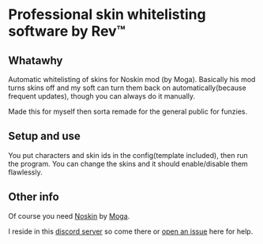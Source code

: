 # Professional skin whitelisting software by Rev™

## Whatawhy
Automatic whitelisting of skins for Noskin mod (by Moga). Basically his mod turns skins off and my soft can turn them back on automatically(because frequent updates), though you can always do it manually.

Made this for myself then sorta remade for the general public for funzies.

## Setup and use
You put characters and skin ids in the config(template included), then run the program. You can change the skins and it should enable/disable them flawlessly.

## Other info
Of course you need [Noskin](https://runeforge.dev/mods/278e13db-0ecd-46ef-8282-f0f8b07fc08b) by [Moga](https://runeforge.dev/users/Moga).

I reside in this [discord server](https://discord.gg/HEjuFmbm6g) so come there or [open an issue](https://github.com/inkyarev/SmallWhitelister4Noskin/issues/new) here for help.
